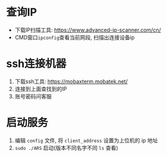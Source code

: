 # 查询IP

+ 下载IP扫描工具: https://www.advanced-ip-scanner.com/cn/
+ CMD窗口`ipconfig`查看当前网段, 扫描出连接设备ip



# ssh连接机器

1. 下载ssh工具: https://mobaxterm.mobatek.net/
2. 连接到上面查找到的IP
3. 账号密码问客服



# 启动服务

1. 编辑 `config` 文件, 将 `client_address` 设置为上位机的 ip 地址
2. `sudo ./ARS` 启动(版本不同名字不同 `ls` 查看)